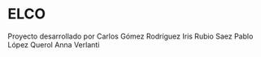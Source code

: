 # ELCO
Proyecto desarrollado por
Carlos Gómez Rodríguez
Iris Rubio Saez
Pablo López Querol
Anna Verlanti
